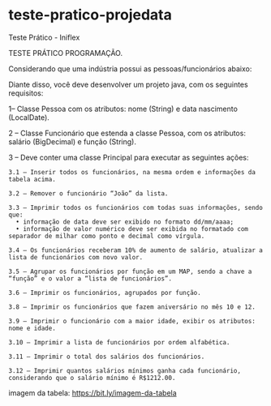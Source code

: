 # teste-pratico-projedata
Teste Prático - Iniflex

TESTE PRÁTICO PROGRAMAÇÃO.

Considerando que uma indústria possui as pessoas/funcionários abaixo:

Diante disso, você deve desenvolver um projeto java, com os seguintes requisitos:

1– Classe Pessoa com os atributos: nome (String) e data nascimento (LocalDate).

2 – Classe Funcionário que estenda a classe Pessoa, com os atributos: salário (BigDecimal) e função (String).

3 – Deve conter uma classe Principal para executar as seguintes ações:

    3.1 – Inserir todos os funcionários, na mesma ordem e informações da tabela acima.

    3.2 – Remover o funcionário “João” da lista.

    3.3 – Imprimir todos os funcionários com todas suas informações, sendo que:
      • informação de data deve ser exibido no formato dd/mm/aaaa;
      • informação de valor numérico deve ser exibida no formatado com separador de milhar como ponto e decimal como vírgula.

    3.4 – Os funcionários receberam 10% de aumento de salário, atualizar a lista de funcionários com novo valor.

    3.5 – Agrupar os funcionários por função em um MAP, sendo a chave a “função” e o valor a “lista de funcionários”.

    3.6 – Imprimir os funcionários, agrupados por função.

    3.8 – Imprimir os funcionários que fazem aniversário no mês 10 e 12.

    3.9 – Imprimir o funcionário com a maior idade, exibir os atributos: nome e idade.

    3.10 – Imprimir a lista de funcionários por ordem alfabética.

    3.11 – Imprimir o total dos salários dos funcionários.

    3.12 – Imprimir quantos salários mínimos ganha cada funcionário, considerando que o salário mínimo é R$1212.00.

imagem da tabela: https://bit.ly/imagem-da-tabela
